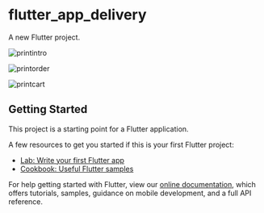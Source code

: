 # flutter_app_delivery

A new Flutter project.


![printintro](https://user-images.githubusercontent.com/101911230/163742400-0ceb7eb3-184d-4260-b97f-e0d5c7dc3279.PNG)

![printorder](https://user-images.githubusercontent.com/101911230/163742409-fc225f45-b91d-4cd6-9f50-4aa709c8dfc4.PNG)

![printcart](https://user-images.githubusercontent.com/101911230/163742423-d3bc4f6b-fe6b-449e-85b4-1a344d2f01ae.PNG)



## Getting Started

This project is a starting point for a Flutter application.

A few resources to get you started if this is your first Flutter project:

- [Lab: Write your first Flutter app](https://flutter.dev/docs/get-started/codelab)
- [Cookbook: Useful Flutter samples](https://flutter.dev/docs/cookbook)

For help getting started with Flutter, view our
[online documentation](https://flutter.dev/docs), which offers tutorials,
samples, guidance on mobile development, and a full API reference.
